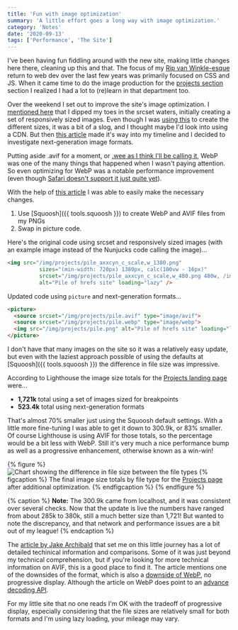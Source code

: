 ```yaml
---
title: 'Fun with image optimization'
summary: 'A little effort goes a long way with image optimization.'
category: 'Notes'
date: '2020-09-13'
tags: ['Performance', 'The Site']
---
```


I've been having fun fiddling around with the new site, making little changes here there, cleaning up this and that. The focus of my [Rip van Winkle-esque](/about/) return to web dev over the last few years was primarily focused on CSS and JS. When it came time to do the image production for the [projects section](/projects/) section I realized I had a lot to (re)learn in that department too.

Over the weekend I set out to improve the site's image optimization. I [mentioned here](/articles/finally-a-new-site/) that I dipped my toes in the srcset waters, initially creating a set of responsively sized images. Even though I was [using this](https://www.responsivebreakpoints.com/) to create the different sizes, it was a bit of a slog, and I thought maybe I'd look into using a CDN. But then [this article](https://jakearchibald.com/2020/avif-has-landed/) made it's way into my timeline and I decided to investigate next-generation image formats.

Putting aside .avif for a moment, or [.wee as I think I'll be calling it](https://twitter.com/hankchizljaw/status/1303430155898159110), WebP was one of the many things that happened when I wasn't paying attention. So even optimizing for WebP was a notable performance improvement (even though [Safari doesn't support it just quite yet](https://www.macrumors.com/2020/06/22/webp-safari-14/)).

With the help of [this article](https://reachlightspeed.com/blog/using-the-new-high-performance-avif-image-format-on-the-web-today/) I was able to easily make the necessary changes.
1. Use [Squoosh]({{ tools.squoosh }}) to create WebP and AVIF files from my PNGs
2. Swap in picture code.

Here's the original code using srcset and responsively sized images (with an example image instead of the Nunjucks code calling the image)...
``` html
<img src="/img/projects/pile_axxcyn_c_scale,w_1380.png"
          sizes="(min-width: 720px) 1380px, calc(100vw - 16px)"
          srcset="/img/projects/pile_axxcyn_c_scale,w_480.png 480w, /img/projects/pile_axxcyn_c_scale,w_768.png 768w, /img/projects/pile_axxcyn_c_scale,w_1019.png 1019w, /img/projects/pile_axxcyn_c_scale,w_1380.png 1380w"
          alt="Pile of hrefs site" loading="lazy" />
```
Updated code using <code>picture</code> and next-generation formats...
``` html
<picture>
  <source srcset="/img/projects/pile.avif" type="image/avif">
  <source srcset="/img/projects/pile.webp" type="image/webp">
  <img src="/img/projects/pile.png" alt="Pile of hrefs site" loading="lazy">
</picture>
```

I don't have that many images on the site so it was a relatively easy update, but even with the laziest approach possible of using the defaults at [Squoosh]({{ tools.squoosh }}) the difference in file size was impressive.

According to Lighthouse the image size totals for the [Projects landing page](/projects/) were...
* **1,721k** total using a set of images sized for breakpoints
* **523.4k** total using next-generation formats

That's almost 70% smaller just using the Squoosh default settings. With a little more fine-tuning I was able to get it down to 300.9k, or 83% smaller. Of course Lighthouse is using AVIF for those totals, so the percentage would be a bit less with WebP. Still it's very much a nice performance bump as well as a progressive enhancement, otherwise known as a win-win!

{% figure %}
  <picture>
    <source srcset="/img/file-size-chart.avif" type="image/avif">
    <source srcset="/img/file-size-chart.webp" type="image/webp">
    <img src="/img/file-size-chart.png" alt="Chart showing the difference in file size between the file types" loading="lazy" />
  </picture>
  {% figcaption %}
    The final image size totals by file type for the <a href="/projects">Projects page</a> after additional optimization.
  {% endfigcaption %}
{% endfigure %}

{% caption %}
<strong>Note:</strong> The 300.9k came from localhost, and it was consistent over several checks. Now that the update is live the numbers have ranged from about 285k to 380k, still a much better size than 1,721! But wanted to note the discrepancy, and that network and performance issues are a bit out of my league!
{% endcaption %}

The [article by Jake Archibald](https://jakearchibald.com/2020/avif-has-landed/) that set me on this little journey has a lot of detailed techinical information and comparisons. Some of it was just beyond my technical comprehension, but if you're looking for more technical information on AVIF, this is a good place to find it. The article mentions one of the downsides of the format, which is also a [downside of WebP](https://developers.google.com/speed/webp/faq#does_webp_support_progressive_or_interlaced_display), no progressive display. Although the article on WebP does point to an [advance decoding API](https://developers.google.com/speed/webp/docs/api#advanced_decoding_api).

For my little site that no one reads I'm OK with the tradeoff of progressive display, especially considering that the file sizes are relatively small for both formats and I'm using lazy loading, your mileage may vary.
